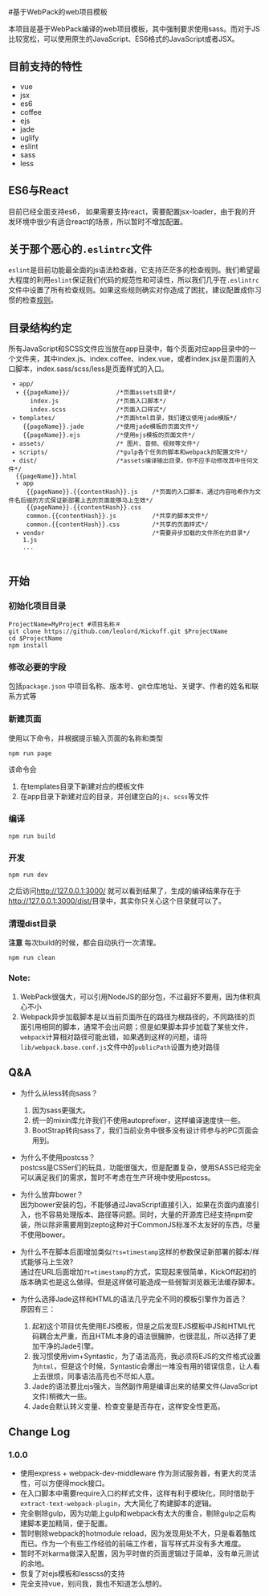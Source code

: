 #基于WebPack的web项目模板

本项目是基于WebPack编译的web项目模板，其中强制要求使用sass。而对于JS比较宽松，可以使用原生的JavaScript、ES6格式的JavaScript或者JSX。

## 目前支持的特性
* vue
* jsx
* es6
* coffee
* ejs
* jade
* uglify
* eslint
* sass
* less

## ES6与React
  目前已经全面支持es6， 如果需要支持react，需要配置jsx-loader，由于我的开发环境中很少有适合react的场景，所以暂时不增加配置。

## 关于那个恶心的`.eslintrc`文件
  `eslint`是目前功能最全面的js语法检查器，它支持茫茫多的检查规则。我们希望最大程度的利用`eslint`保证我们代码的规范性和可读性，所以我们几乎在`.eslintrc`文件中设置了所有检查规则。如果这些规则确实对你造成了困扰，建议配置成你习惯的检查[规则](http://eslint.org/docs/user-guide/configuring)。

## 目录结构约定

所有JavaScript和SCSS文件应当放在app目录中，每个页面对应app目录中的一个文件夹，其中index.js、index.coffee、index.vue，或者index.jsx是页面的入口脚本，index.sass/scss/less是页面样式的入口。

```
 ▾ app/
  ▾ {{pageName}}/             /*页面assets目录*/
      index.js                /*页面入口脚本*/
      index.scss              /*页面入口样式*/
 ▾ templates/                 /*页面html目录，我们建议使用jade模版*/
    {{pageName}}.jade         /*使用jade模板的页面文件*/
    {{pageName}}.ejs          /*使用ejs模板的页面文件*/
 ▸ assets/                    /* 图片、音频、视频等文件*/
 ▸ scripts/                   /*gulp各个任务的脚本和webpack的配置文件*/
 ▾ dist/                      /*assets编译输出目录，你不应手动修改其中任何文件*/
  {{pageName}}.html
  ▾ app
     {{pageName}}.{{contentHash}}.js    /*页面的入口脚本，通过内容哈希作为文件名后缀的方式保证新部署上去的页面能够马上生效*/
     {{pageName}}.{{contentHash}}.css
     common.{{contentHash}}.js          /*共享的脚本文件*/
     common.{{contentHash}}.css         /*共享的页面样式*/
  ▾ vendor                              /*需要异步加载的文件所在的目录*/
    1.js
    ...
  
```

## 开始

### 初始化项目目录
```
ProjectName=MyProject #项目名称＃
git clone https://github.com/leolord/Kickoff.git $ProjectName
cd $ProjectName
npm install
```
### 修改必要的字段
包括`package.json` 中项目名称、版本号、git仓库地址、关键字、作者的姓名和联系方式等

### 新建页面

使用以下命令，并根据提示输入页面的名称和类型

```shell
npm run page
```
该命令会 
 
1. 在templates目录下新建对应的模板文件  
2. 在app目录下新建对应的目录，并创建空白的`js`、`scss`等文件

### 编译

```shell
npm run build
```
### 开发

```
npm run dev
```

之后访问<http://127.0.0.1:3000/> 就可以看到结果了，生成的编译结果存在于<http://127.0.0.1:3000/dist/>目录中，其实你只关心这个目录就可以了。

### 清理dist目录
**注意** 每次build的时候，都会自动执行一次清理。

```shell
npm run clean
```


### Note:

1. WebPack很强大，可以引用NodeJS的部分包，不过最好不要用，因为体积真心不小
2. Webpack异步加载脚本是以当前页面所在的路径为根路径的，不同路径的页面引用相同的脚本，通常不会出问题；但是如果脚本异步加载了某些文件，`webpack`计算相对路径可能出错，如果遇到这样的问题，请将`lib/webpack.base.conf.js`文件中的`publicPath`设置为绝对路径

## Q&A
* 为什么从less转向sass？  
  1. 因为sass更强大。
  2. 统一的mixin库允许我们不使用autoprefixer，这样编译速度快一些。
  3. BootStrap转向sass了，我们当前业务中很多没有设计师参与的PC页面会用到。

* 为什么不使用postcss？  
  postcss是CSSer们的玩具，功能很强大，但是配置复杂，使用SASS已经完全可以满足我们的需求，暂时不考虑在生产环境中使用postcss。  

* 为什么放弃bower？  
  因为bower安装的包，不能够通过JavaScript直接引入，如果在页面内直接引入，也不容易处理版本、路径等问题。同时，大量的开源库已经支持npm安装，所以除非需要用到zepto这种对于CommonJS标准不太友好的东西，尽量不使用bower。  

* 为什么不在脚本后面增加类似`?ts=timestamp`这样的参数保证新部署的脚本/样式能够马上生效?  
  通过在URL后面增加`?t=timestamp`的方式，实现起来很简单，KickOff起初的版本确实也是这么做得。但是这样做可能造成一些弱智浏览器无法缓存脚本。  

* 为什么选择Jade这样和HTML的语法几乎完全不同的模板引擎作为首选？  
  原因有三：
  1. 起初这个项目优先使用EJS模板，但是之后发现EJS模板中JS和HTML代码耦合太严重，而且HTML本身的语法很臃肿，也很混乱，所以选择了更加干净的Jade引擎。
  2. 我习惯使用vim+Syntastic，为了语法高亮，我必须将EJS的文件格式设置为`html`，但是这个时候，Syntastic会爆出一堆没有用的错误信息，让人看上去很烦，同事语法高亮也不尽如人意。
  3. Jade的语法要比ejs强大，当然副作用是编译出来的结果文件(JavaScript文件)稍微大一些。
  4. Jade会默认转义变量、检查变量是否存在，这样安全性更高。

## Change Log

### 1.0.0
* 使用express + webpack-dev-middleware 作为测试服务器，有更大的灵活性，可以方便得mock接口。
* 在入口脚本中需要require入口的样式文件，这样有利于模块化，同时借助于`extract-text-webpack-plugin`，大大简化了构建脚本的逻辑。
* 完全剔除gulp，因为功能上gulp和webpack有太大的重合，剔除gulp之后构建脚本更加精简，便于配置。
* 暂时剔除webpack的hotmodule reload，因为发现用处不大，只是看着酷炫而已。作为一个有些工作经验的前端工作者，盲写样式并没有多大难度。
* 暂时不对karma做深入配置，因为平时做的页面逻辑过于简单，没有单元测试的余地。
* 恢复了对ejs模板和lesscss的支持
* 完全支持vue，别问我，我也不知道怎么想的。
